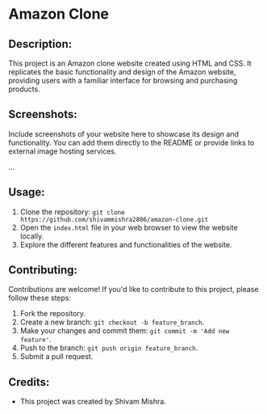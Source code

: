 # Amazon Clone

## Description:
This project is an Amazon clone website created using HTML and CSS. It replicates the basic functionality and design of the Amazon website, providing users with a familiar interface for browsing and purchasing products.

## Screenshots:

Include screenshots of your website here to showcase its design and functionality. You can add them directly to the README or provide links to external image hosting services.


...


## Usage:
1. Clone the repository: `git clone https://github.com/shivammishra2806/amazon-clone.git`
2. Open the `index.html` file in your web browser to view the website locally.
3. Explore the different features and functionalities of the website.

## Contributing:
Contributions are welcome! If you'd like to contribute to this project, please follow these steps:
1. Fork the repository.
2. Create a new branch: `git checkout -b feature_branch`.
3. Make your changes and commit them: `git commit -m 'Add new feature'`.
4. Push to the branch: `git push origin feature_branch`.
5. Submit a pull request.

## Credits:
- This project was created by Shivam Mishra.
